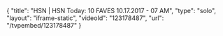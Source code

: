 {
    "title": "HSN | HSN Today: 10 FAVES 10.17.2017 - 07 AM",
    "type": "solo",
    "layout": "iframe-static",
    "videoId": "123178487",
    "url": "\/tvpembed\/123178487"
}
